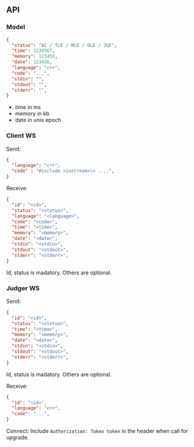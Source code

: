 ## API

### Model

``` json
{
  "status": "AC / TLE / MLE / OLE / JGF",
  "time": 1234567,
  "memory": 123456,
  "date": 123456,
  "language": "c++",
  "code": "...",
  "stdin": "",
  "stdout": "",
  "stderr": "",
}
```

+ time in ms
+ memory in kb
+ date in unix epoch

### Client WS

Send:
``` json
{
  "language": "c++",
  "code" : "#include <iostream>\n ....",
}
```

Receive:
``` json
{
  "id": "<id>",
  "status": "<status>",
  "language": "<language>",
  "code": "<code>",
  "time": "<time>",
  "memory": "<memory>",
  "date": "<date>",
  "stdin": "<stdin>",
  "stdout": "<stdout>",
  "stderr": "<stderr>",
}
```

Id, status is madatory. Others are optional.

### Judger WS

Send:
``` json
{
  "id": "<id>",
  "status": "<status>",
  "time": "<time>",
  "memory": "<memory>",
  "date": "<date>",
  "stdin": "<stdin>",
  "stdout": "<stdout>",
  "stderr": "<stderr>",
}
```

Id, status is madatory. Others are optional.

Receive:
``` json
{
  "id": "<id>",
  "language": "c++",
  "code": "...",
}
```

Connect:
Include `Authorization: Token token` in the header when call for upgrade.
